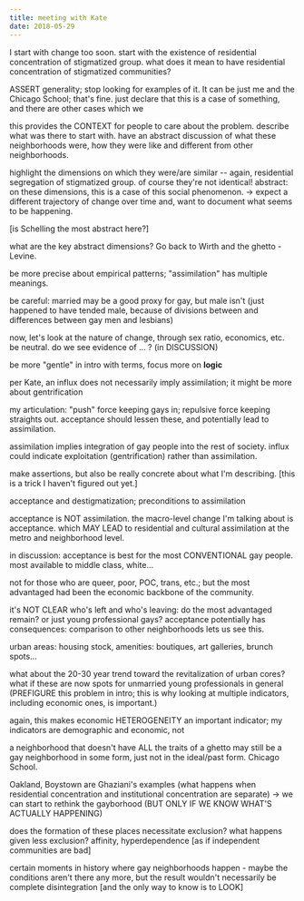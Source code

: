 ```yaml
---
title: meeting with Kate
date: 2018-05-29
---
```


I start with change too soon. start with the existence of residential concentration of stigmatized group. what does it mean to have residential concentration of stigmatized communities?

ASSERT generality; stop looking for examples of it. It can be just me and the Chicago School; that's fine. just declare that this is a case of something, and there are other cases which we

this provides the CONTEXT for people to care about the problem. describe what was there to start with. have an abstract discussion of what these neighborhoods were, how they were like and different from other neighborhoods.

highlight the dimensions on which they were/are similar -- again, residential segregation of stigmatized group. of course they're not identical! abstract: on these dimensions, this is a case of this social phenomenon. -> expect a different trajectory of change over time and, want to document what seems to be happening.


[is Schelling the most abstract here?]

what are the key abstract dimensions? Go back to Wirth and the ghetto - Levine.

be more precise about empirical patterns; "assimilation" has multiple meanings.

be careful: married may be a good proxy for gay, but male isn't (just happened to have tended male, because of divisions between and differences between gay men and lesbians)

now, let's look at the nature of change, through sex ratio, economics, etc. be neutral. do we see evidence of ... ? (in DISCUSSION)

be more "gentle" in intro with terms, focus more on **logic**

per Kate, an influx does not necessarily imply assimilation; it might be more about gentrification

my articulation: "push" force keeping gays in; repulsive force keeping straights out. acceptance should lessen these, and potentially lead to assimilation.

assimilation implies integration of gay people into the rest of society. influx could indicate exploitation (gentrification) rather than assimilation.

make assertions, but also be really concrete about what I'm describing. [this is a trick I haven't figured out yet.]

acceptance and destigmatization; preconditions to assimilation

acceptance is NOT assimilation. the macro-level change I'm talking about is acceptance. which MAY LEAD to residential and cultural assimilation at the metro and neighborhood level.

in discussion: acceptance is best for the most CONVENTIONAL gay people. most available to middle class, white...

not for those who are queer, poor, POC, trans, etc.; but the most advantaged had been the economic backbone of the community.

it's NOT CLEAR who's left and who's leaving: do the most advantaged remain? or just young professional gays?
acceptance potentially has consequences: comparison to other neighborhoods lets us see this.

urban areas: housing stock, amenities: boutiques, art galleries, brunch spots...

what about the 20-30 year trend toward the revitalization of urban cores? what if these are now spots for unmarried young professionals in general (PREFIGURE this problem in intro; this is why looking at multiple indicators, including economic ones, is important.)

again, this makes economic HETEROGENEITY an important indicator; my indicators are demographic and economic, not

a neighborhood that doesn't have ALL the traits of a ghetto may still be a gay neighborhood in some form, just not in the ideal/past form. Chicago School.

Oakland, Boystown are Ghaziani's examples (what happens when residential concentration and institutional concentration are separate) -> we can start to rethink the gayborhood (BUT ONLY IF WE KNOW WHAT'S ACTUALLY HAPPENING)

does the formation of these places necessitate exclusion? what happens given less exclusion? affinity, hyperdependence [as if independent communities are bad]

certain moments in history where gay neighborhoods happen - maybe the conditions aren't there any more, but the result wouldn't necessarily be complete disintegration [and the only way to know is to LOOK]
